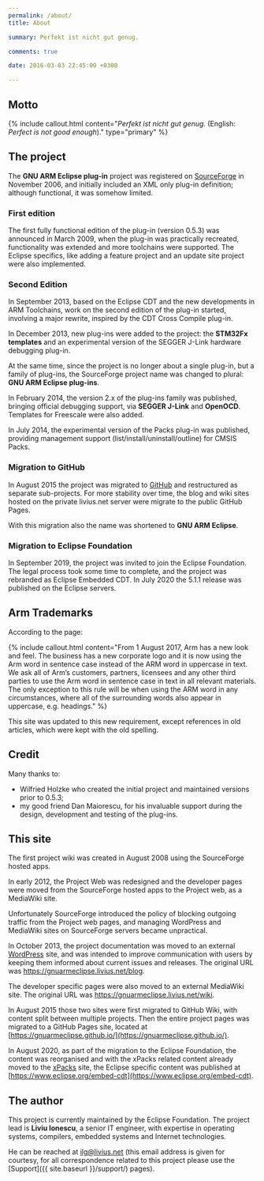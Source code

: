 ```yaml
---
permalink: /about/
title: About

summary: Perfekt ist nicht gut genug.

comments: true

date: 2016-03-03 22:45:00 +0300

---
```


## Motto

{% include callout.html content="_Perfekt ist nicht gut genug._
(English: _Perfect is not good enough_)." type="primary" %}

## The project

The **GNU ARM Eclipse plug-in** project was registered on
[SourceForge](https://sourceforge.net/projects/gnuarmeclipse/) in
November 2006, and initially included an XML only plug-in definition;
although functional, it was somehow limited.

### First edition

The first fully functional edition of the plug-in (version 0.5.3) was
announced in March 2009, when the plug-in was practically recreated,
functionality was extended and more toolchains were supported. The
Eclipse specifics, like adding a feature project and an update site
project were also implemented.

### Second Edition

In September 2013, based on the Eclipse CDT and the new developments
in ARM Toolchains, work on the second edition of the plug-in started,
involving a major rewrite, inspired by the CDT Cross Compile plug-in.

In December 2013, new plug-ins were added to the project: the
**STM32Fx templates** and an experimental version of the SEGGER
J-Link hardware debugging plug-in.

At the same time, since the project is no longer about a single plug-in,
but a family of plug-ins, the SourceForge project name was changed to
plural: **GNU ARM Eclipse plug-ins**.

In February 2014, the version 2.x of the plug-ins family was published,
bringing official debugging support, via **SEGGER J-Link** and **OpenOCD**.
Templates for Freescale were also added.

In July 2014, the experimental version of the Packs plug-in was published,
providing management support (list/install/uninstall/outline) for CMSIS Packs.

### Migration to GitHub

In August 2015 the project was migrated to
[GitHub](https://github.com/gnuarmeclipse) and restructured as separate
sub-projects. For more stability over time, the blog and wiki sites
hosted on the private livius.net server were migrate to the public
GitHub Pages.

With this migration also the name was shortened to **GNU ARM Eclipse**.

### Migration to Eclipse Foundation

In September 2019, the project was invited to join the Eclipse Foundation.
The legal process took some time to complete, and the project was
rebranded as Eclipse Embedded CDT. In July 2020 the 5.1.1
release was published on the Eclipse servers.

## Arm Trademarks

According to the [](https://www.arm.com/company/policies/trademarks) page:

{% include callout.html content="From 1 August 2017, Arm has a new look and
feel. The business has a new corporate logo and it is now using the Arm word
in sentence case instead of the ARM word in uppercase in text. We ask all of
Arm’s customers, partners, licensees and any other third parties to use the
Arm word in sentence case in text in all relevant materials. The only
exception to this rule will be when using the ARM word in any circumstances,
where all of the surrounding words also appear in uppercase, e.g. headings." %}

This site was updated to this new requirement, except references in old
articles, which were kept with the old spelling.

## Credit

Many thanks to:

- Wilfried Holzke who created the initial project and maintained versions
prior to 0.5.3;
- my good friend Dan Maiorescu, for his invaluable support during the design,
development and testing of the plug-ins.

## This site

The first project wiki was created in August 2008 using the SourceForge
hosted apps.

In early 2012, the Project Web was redesigned and the developer pages
were moved from the SourceForge hosted apps to the Project web, as a
MediaWiki site.

Unfortunately SourceForge introduced the policy of blocking outgoing
traffic from the Project web pages, and managing WordPress and MediaWiki
sites on SourceForge servers became unpractical.

In October 2013, the project documentation was moved to an external
[WordPress](https://wordpress.org/) site, and was intended to improve
communication with users by keeping them informed about current issues
and releases. The original URL was https://gnuarmeclipse.livius.net/blog.

The developer specific pages were also moved to an external MediaWiki site.
The original URL was https://gnuarmeclipse.livius.net/wiki.

In August 2015 those two sites were first migrated to GitHub Wiki, with
content split between multiple projects. Then the entire project pages
was migrated to a GitHub Pages site, located at
[https://gnuarmeclipse.github.io/](https://gnuarmeclipse.github.io/).

In August 2020, as part of the migration to the Eclipse Foundation,
the content was reorganised and with the xPacks related content
already moved to the [xPacks](https://xpack.github.io) site,
the Eclipse specific content was published at
[https://www.eclipse.org/embed-cdt](https://www.eclipse.org/embed-cdt).

## The author

This project is currently maintained by the Eclipse Foundation.
The project lead is **Liviu Ionescu**, a senior IT
engineer, with expertise in operating systems, compilers, embedded
systems and Internet technologies.

He can be reached at [ilg@livius.net](mailto:ilg@livius.net)
(this email address is given for courtesy, for all correspondence
related to this project please use the
[Support]({{ site.baseurl }}/support/) pages).
